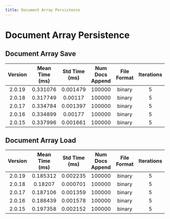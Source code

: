 ```yaml
---
title: Document Array Persistence
---
```

# Document Array Persistence

## Document Array Save

| Version | Mean Time (ms) | Std Time (ms) | Num Docs Append | File Format | Iterations |
| :---: | :---: | :---: | :---: | :---: | :---: |
| 2.0.19 | 0.331076 | 0.001479 | 100000 | binary | 5 |
| 2.0.18 | 0.317749 | 0.00117 | 100000 | binary | 5 |
| 2.0.17 | 0.334784 | 0.001397 | 100000 | binary | 5 |
| 2.0.16 | 0.334899 | 0.00177 | 100000 | binary | 5 |
| 2.0.15 | 0.337996 | 0.001661 | 100000 | binary | 5 |
## Document Array Load

| Version | Mean Time (ms) | Std Time (ms) | Num Docs Append | File Format | Iterations |
| :---: | :---: | :---: | :---: | :---: | :---: |
| 2.0.19 | 0.185312 | 0.002235 | 100000 | binary | 5 |
| 2.0.18 | 0.18207 | 0.000701 | 100000 | binary | 5 |
| 2.0.17 | 0.187106 | 0.001359 | 100000 | binary | 5 |
| 2.0.16 | 0.188439 | 0.001578 | 100000 | binary | 5 |
| 2.0.15 | 0.197358 | 0.002152 | 100000 | binary | 5 |
